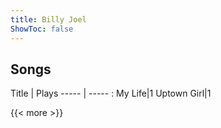 ```yaml
---
title: Billy Joel
ShowToc: false
---
```


## Songs
Title | Plays 
----- | ----- : 
My Life|1
Uptown Girl|1

{{< more >}}
